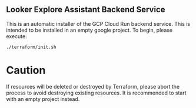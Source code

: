 ## Looker Explore Assistant Backend Service

This is an automatic installer of the GCP Cloud Run backend service.
This is intended to be installed in an empty google project. 
To begin, please execute:
```
./terraform/init.sh
```

# Caution
If resources will be deleted or destroyed by Terraform, please abort the process to avoid destroying existing resources. It is recommended to start with an empty project instead.